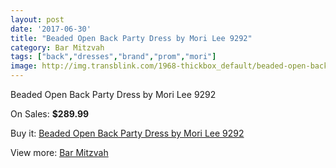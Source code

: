 ```yaml
---
layout: post
date: '2017-06-30'
title: "Beaded Open Back Party Dress by Mori Lee 9292"
category: Bar Mitzvah
tags: ["back","dresses","brand","prom","mori"]
image: http://img.transblink.com/1968-thickbox_default/beaded-open-back-party-dress-by-mori-lee-9292.jpg
---
```

Beaded Open Back Party Dress by Mori Lee 9292

On Sales: **$289.99**
<a href="https://www.transblink.com/en/bar-mitzvah/642-beaded-open-back-party-dress-by-mori-lee-9292.html"><amp-img layout="responsive" width="600" height="600" src="//img.transblink.com/1968-thickbox_default/beaded-open-back-party-dress-by-mori-lee-9292.jpg" alt="Beaded Open Back Party Dress by Mori Lee 9292 0" /></a>
<a href="https://www.transblink.com/en/bar-mitzvah/642-beaded-open-back-party-dress-by-mori-lee-9292.html"><amp-img layout="responsive" width="600" height="600" src="//img.transblink.com/1971-thickbox_default/beaded-open-back-party-dress-by-mori-lee-9292.jpg" alt="Beaded Open Back Party Dress by Mori Lee 9292 1" /></a>
<a href="https://www.transblink.com/en/bar-mitzvah/642-beaded-open-back-party-dress-by-mori-lee-9292.html"><amp-img layout="responsive" width="600" height="600" src="//img.transblink.com/1970-thickbox_default/beaded-open-back-party-dress-by-mori-lee-9292.jpg" alt="Beaded Open Back Party Dress by Mori Lee 9292 2" /></a>
<a href="https://www.transblink.com/en/bar-mitzvah/642-beaded-open-back-party-dress-by-mori-lee-9292.html"><amp-img layout="responsive" width="600" height="600" src="//img.transblink.com/1969-thickbox_default/beaded-open-back-party-dress-by-mori-lee-9292.jpg" alt="Beaded Open Back Party Dress by Mori Lee 9292 3" /></a>

Buy it: [Beaded Open Back Party Dress by Mori Lee 9292](https://www.transblink.com/en/bar-mitzvah/642-beaded-open-back-party-dress-by-mori-lee-9292.html "Beaded Open Back Party Dress by Mori Lee 9292")

View more: [Bar Mitzvah](https://www.transblink.com/en/2-bar-mitzvah "Bar Mitzvah")